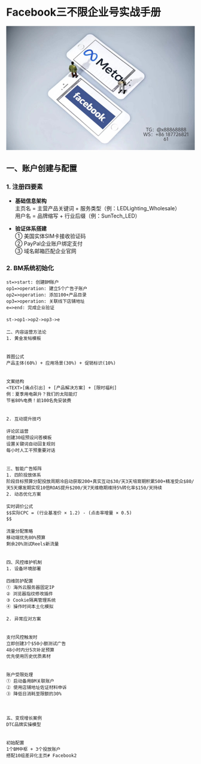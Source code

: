 # Facebook三不限企业号实战手册
 ![替代文字](84510a4422f70cca1910c56bd2fda4b.jpg)
## 一、账户创建与配置
### 1. 注册四要素
- **基础信息架构**  
  主页名 = 主营产品关键词 + 服务类型（例：LEDLighting_Wholesale）  
  用户名 = 品牌缩写 + 行业后缀（例：SunTech_LED）  

- **验证体系搭建**  
  ① 美国实体SIM卡接收验证码  
  ② PayPal企业账户绑定支付  
  ③ 域名邮箱匹配企业官网  

### 2. BM系统初始化
```flow
st=>start: 创建BM账户
op1=>operation: 建立5个广告子账户
op2=>operation: 添加100+产品目录
op3=>operation: 关联线下店铺地址
e=>end: 完成企业验证

st->op1->op2->op3->e

二、内容运营方法论
1. 黄金发帖模板


首图公式
产品主体(60%) + 应用场景(30%) + 促销标识(10%)


文案结构
<TEXT>[痛点引出] + [产品解决方案] + [限时福利]
例：夏季用电飙升？我们的太阳能灯
节省80%电费！前100名免安装费


2. 互动提升技巧

评论区运营
创建30组预设问答模板
设置关键词自动回复规则
每小时人工干预重要对话


三、智能广告矩阵
1. 四阶投放体系
阶段目标预算分配投放周期冷启动获取200+真实互动$30/天3天培育期积累500+精准受众$80/天5天爆发期实现10倍ROAS提升$200/天7天维稳期维持5%转化率$150/天持续
2. 动态优化方案

实时调价公式
$$实际CPC = (行业基准价 × 1.2) - (点击率增量 × 0.5)
$$

流量分配策略
移动端优先80%预算
剩余20%测试Reels新流量


四、风控维护机制
1. 设备环境部署

四维防护配置
① 海外云服务器固定IP
② 浏览器指纹修改插件
③ Cookie隔离管理系统
④ 操作时间本土化模拟

2. 异常应对方案


支付风控触发时
立即创建3个$50小额测试广告
48小时内分5次补足预算
优先使用历史优质素材


账户受限处理
① 启动备用BM关联账户
② 使用店铺地址佐证材料申诉
③ 降低日消耗至限额的30%



五、变现增长案例
DTC品牌实操模型


初始配置
1个BM中枢 + 3个投放账户
搭配10组差异化主页# Facebook2
